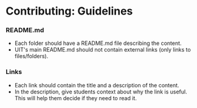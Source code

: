 # Contributing: Guidelines

### README.md

- Each folder should have a README.md file describing the content.
- UIT's main README.md should not contain external links (only links to files/folders).

### Links

- Each link should contain the title and a description of the content.
- In the description, give students context about why the link is useful. This will help them decide if they need to read it.
